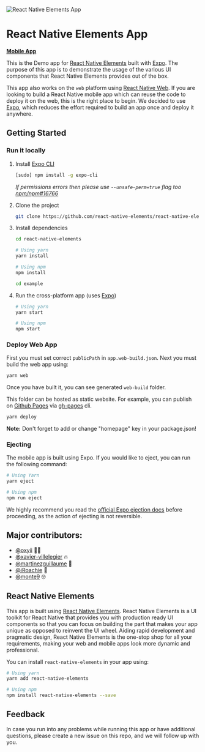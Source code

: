 ![React Native Elements App](https://user-images.githubusercontent.com/5962998/37248832-a7060286-24b1-11e8-94a8-847ab6ded4ec.png)

# React Native Elements App

**[Mobile App](https://expo.dev/@rneui/react-native-elements)**

This is the Demo app for [React Native Elements](https://expo.dev/@rneui/react-native-elements) built with [Expo](https://expo.io/). The purpose of this app is to demonstrate the usage of the various UI components that React Native Elements provides out of the box.

This app also works on the `web` platform using [React Native Web](https://github.com/necolas/react-native-web). If you are looking to build a React Native mobile app which can reuse the code to deploy it on the web, this is the right place to begin. We decided to use [Expo](https://expo.io/), which reduces the effort required to build an app once and deploy it anywhere.

## Getting Started

### Run it locally

1. Install [Expo CLI](https://docs.expo.io/versions/latest/workflow/expo-cli/)

   ```bash
   [sudo] npm install -g expo-cli
   ```

   _If permissions errors then please use `--unsafe-perm=true` flag too [npm/npm#16766](https://github.com/npm/npm/issues/16766)_

2. Clone the project

   ```bash
   git clone https://github.com/react-native-elements/react-native-elements.git
   ```

3. Install dependencies

   ```bash
   cd react-native-elements

   # Using yarn
   yarn install

   # Using npm
   npm install

   cd example
   ```

4. Run the cross-platform app (uses [Expo](https://expo.io/learn))

   ```bash
   # Using yarn
   yarn start

   # Using npm
   npm start
   ```

### Deploy Web App

First you must set correct `publicPath` in `app.web-build.json`. Next you must build the web app using:

```bash
yarn web
```

Once you have built it, you can see generated `web-build` folder.

This folder can be hosted as static website. For example, you can publish on [Github Pages](https://pages.github.com/) via [gh-pages](https://github.com/tschaub/gh-pages) cli.

```bash
yarn deploy
```

**Note:** Don't forget to add or change "homepage" key in your package.json!

### Ejecting

The mobile app is built using Expo. If you would like to eject, you can run the following command:

```bash
# Using Yarn
yarn eject

# Using npm
npm run eject
```

We highly recommend you read the [official Expo ejection docs](https://docs.expo.io/versions/latest/expokit/eject/) before proceeding, as the action of ejecting is not reversible.

## Major contributors:

- [@oxyii](https://github.com/oxyii) 💪🏼
- [@xavier-villelegier](https://github.com/xavier-villelegier) 🔥
- [@martinezguillaume](https://github.com/martinezguillaume) 🎸
- [@iRoachie](https://github.com/iRoachie) 💯
- [@monte9](https://github.com/monte9) 🤓

## React Native Elements

This app is built using [React Native Elements](https://github.com/react-native-elements/react-native-elements). React Native Elements is a UI toolkit for React Native that provides you with production ready UI components so that you can focus on building the part that makes your app unique as opposed to reinvent the UI wheel. Aiding rapid development and pragmatic design, React Native Elements is the one-stop shop for all your requirements, making your web and mobile apps look more dynamic and professional.

You can install `react-native-elements` in your app using:

```bash
# Using yarn
yarn add react-native-elements

# Using npm
npm install react-native-elements --save
```

## Feedback

In case you run into any problems while running this app or have additional questions, please create a new issue on this repo, and we will follow up with you.
